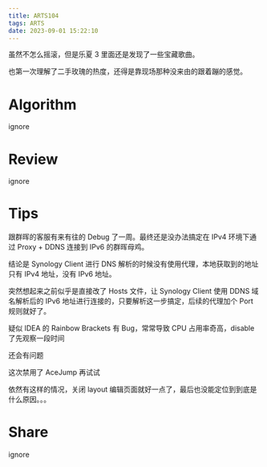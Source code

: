 ```yaml
---
title: ARTS104
tags: ARTS
date: 2023-09-01 15:22:10
---
```


虽然不怎么摇滚，但是乐夏 3 里面还是发现了一些宝藏歌曲。

也第一次理解了二手玫瑰的热度，还得是靠现场那种没来由的跟着蹦的感觉。

<!--more-->

# Algorithm

ignore

# Review

ignore

# Tips

跟群晖的客服有来有往的 Debug 了一周。最终还是没办法搞定在 IPv4 环境下通过 Proxy + DDNS 连接到 IPv6 的群晖母鸡。

结论是 Synology Client 进行 DNS 解析的时候没有使用代理，本地获取到的地址只有 IPv4 地址，没有 IPv6 地址。

突然想起来之前似乎是直接改了 Hosts 文件，让 Synology Client 使用 DDNS 域名解析后的 IPv6 地址进行连接的，只要解析这一步搞定，后续的代理加个 Port 规则就好了。

疑似 IDEA 的 Rainbow Brackets 有 Bug，常常导致 CPU 占用率奇高，disable 了先观察一段时间

还会有问题

这次禁用了 AceJump 再试试

依然有这样的情况，关闭 layout 编辑页面就好一点了，最后也没能定位到到底是什么原因。。。

# Share

ignore
